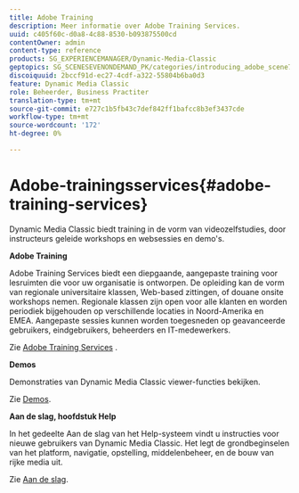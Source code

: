 ```yaml
---
title: Adobe Training
description: Meer informatie over Adobe Training Services.
uuid: c405f60c-d0a8-4c88-8530-b093875500cd
contentOwner: admin
content-type: reference
products: SG_EXPERIENCEMANAGER/Dynamic-Media-Classic
geptopics: SG_SCENESEVENONDEMAND_PK/categories/introducing_adobe_scene7
discoiquuid: 2bccf91d-ec27-4cdf-a322-55804b6ba0d3
feature: Dynamic Media Classic
role: Beheerder, Business Practiter
translation-type: tm+mt
source-git-commit: e727c1b5fb43c7def842ff1bafcc8b3ef3437cde
workflow-type: tm+mt
source-wordcount: '172'
ht-degree: 0%

---
```



# Adobe-trainingsservices{#adobe-training-services}

Dynamic Media Classic biedt training in de vorm van videozelfstudies, door instructeurs geleide workshops en websessies en demo&#39;s.

**Adobe Training**

Adobe Training Services biedt een diepgaande, aangepaste training voor lesruimten die voor uw organisatie is ontworpen. De opleiding kan de vorm van regionale universitaire klassen, Web-based zittingen, of douane onsite workshops nemen. Regionale klassen zijn open voor alle klanten en worden periodiek bijgehouden op verschillende locaties in Noord-Amerika en EMEA. Aangepaste sessies kunnen worden toegesneden op geavanceerde gebruikers, eindgebruikers, beheerders en IT-medewerkers.

Zie [Adobe Training Services](https://training.adobe.com/training.html) [](https://www.adobe.com/go/learn_sc7_trainingrequest_en).

**Demos**

Demonstraties van Dynamic Media Classic viewer-functies bekijken.

Zie [Demos](https://www.adobe.com/solutions/web-experience-management/rich-media-assets-demos.html).

**Aan de slag, hoofdstuk Help**

In het gedeelte Aan de slag van het Help-systeem vindt u instructies voor nieuwe gebruikers van Dynamic Media Classic. Het legt de grondbeginselen van het platform, navigatie, opstelling, middelenbeheer, en de bouw van rijke media uit.

Zie [Aan de slag](dmc-platform-overview.md).